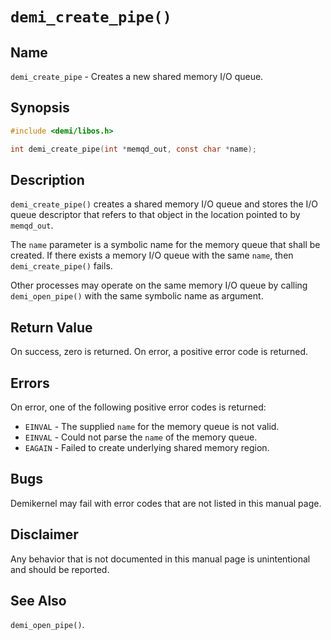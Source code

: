 # `demi_create_pipe()`

## Name

`demi_create_pipe` - Creates a new shared memory I/O queue.

## Synopsis

```c
#include <demi/libos.h>

int demi_create_pipe(int *memqd_out, const char *name);
```

## Description

`demi_create_pipe()` creates a shared memory I/O queue and stores the I/O queue descriptor that refers to that object in
the location pointed to by `memqd_out`.

The `name` parameter is a symbolic name for the memory queue that shall be created. If there exists a memory I/O
queue with the same `name`, then `demi_create_pipe()` fails.

Other processes may operate on the same memory I/O queue by calling `demi_open_pipe()` with the same symbolic name as
argument.

## Return Value

On success, zero is returned. On error, a positive error code is returned.

## Errors

On error, one of the following positive error codes is returned:

- `EINVAL` - The supplied `name` for the memory queue is not valid.
- `EINVAL` - Could not parse the `name` of the memory queue.
- `EAGAIN` - Failed to create underlying shared memory region.

## Bugs

Demikernel may fail with error codes that are not listed in this manual page.

## Disclaimer

Any behavior that is not documented in this manual page is unintentional and should be reported.

## See Also

`demi_open_pipe()`.
